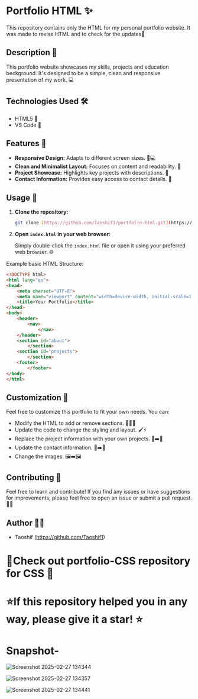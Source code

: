 # Portfolio HTML ✨

This repository contains only the HTML for my personal portfolio website. It was made to revise HTML and to check for the updates🚀

## Description 📝

This portfolio website showcases my skills, projects and education beckground. It's designed to be a simple, clean and responsive presentation of my work. 💻

## Technologies Used 🛠️

* HTML5 📄
* VS Code 🎨

## Features 🌟

* **Responsive Design:** Adapts to different screen sizes. 📱💻
* **Clean and Minimalist Layout:** Focuses on content and readability. 📖
* **Project Showcase:** Highlights key projects with descriptions. 📂
* **Contact Information:** Provides easy access to contact details. 📧

## Usage 🚀

1.  **Clone the repository:**

    ```bash
    git clone [https://github.com/Taoshif1/portfolio-html.git](https://github.com/Taoshif1/portfolio-html.git)
    ```

2.  **Open `index.html` in your web browser:**

    Simply double-click the `index.html` file or open it using your preferred web browser. 🌐

Example basic HTML Structure:

```html
<!DOCTYPE html>
<html lang="en">
<head>
    <meta charset="UTF-8">
    <meta name="viewport" content="width=device-width, initial-scale=1.0">
    <title>Your Portfolio</title>
</head>
<body>
    <header>
        <nav>
            </nav>
    </header>
    <section id="about">
        </section>
    <section id="projects">
        </section>
    <footer>
        </footer>
</body>
</html>
```

## Customization 🎨

Feel free to customize this portfolio to fit your own needs. You can:

* Modify the HTML to add or remove sections. 📄➕➖
* Update the code to change the styling and layout. 🖌️⚡
* Replace the project information with your own projects. 📂➡️📂
* Update the contact information. 📧➡️📧
* Change the images. 🖼️➡️🖼️

## Contributing 🤝

Feel free to learn and contribute! If you find any issues or have suggestions for improvements, please feel free to open an issue or submit a pull request. 🐛💡

## Author 👨‍💻

* Taoshif (https://github.com/Taoshif1)

# 🎨Check out portfolio-CSS repository for CSS 🎨
# ⭐If this repository helped you in any way, please give it a star! ⭐

# Snapshot-

![Screenshot 2025-02-27 134344](https://github.com/user-attachments/assets/8fb43312-e27b-43f3-a014-5563c26cfde8)

![Screenshot 2025-02-27 134357](https://github.com/user-attachments/assets/b51018d9-4c49-4627-b9a8-091df782ea33)

![Screenshot 2025-02-27 134441](https://github.com/user-attachments/assets/5080cf39-8053-4812-8211-c75640bcacc0)
